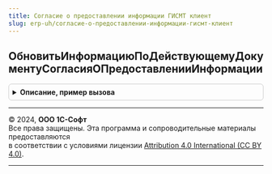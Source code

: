 ```yaml
---
title: Согласие о предоставлении информации ГИСМТ клиент
slug: erp-uh/согласие-о-предоставлении-информации-гисмт-клиент
---
```



## ОбновитьИнформациюПоДействующемуДокументуСогласияОПредоставленииИнформации
<details style="margin: 1em 0; padding: 0.5em; border: 1px solid #ccc; border-radius: 6px;">

<summary style="font-weight: bold; cursor: pointer;">Описание, пример вызова</summary>

```bsl

Процедура ОбновитьИнформациюПоДействующемуДокументуСогласияОПредоставленииИнформации(Организация, УникальныйИдентификатор, ОписаниеЗавершения = Неопределено) Экспорт
```

Пример вызова
```bsl
СогласиеОПредоставленииИнформацииГИСМТКлиент.ОбновитьИнформациюПоДействующемуДокументуСогласияОПредоставленииИнформации(Организация, УникальныйИдентификатор, ОписаниеЗавершения);
```
</details>

---

© 2024, **ООО 1С-Софт**  
Все права защищены. Эта программа и сопроводительные материалы предоставляются  
в соответствии с условиями лицензии [Attribution 4.0 International (CC BY 4.0)](https://creativecommons.org/licenses/by/4.0/legalcode).

---
